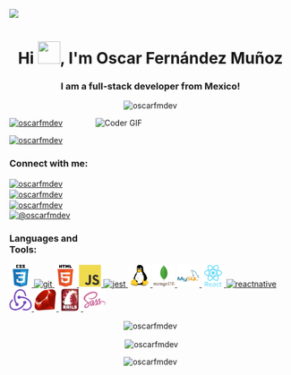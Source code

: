  ![](https://redblink.com/wp-content/uploads/2019/07/1-OF0xEMkWBv-69zvmNs6RDQ.gif)
<h1 align="center">Hi <img src="https://media.tenor.com/images/3b388fe03da271d2674faf85eb7c3fcd/tenor.gif" width=40 height=40 />, I'm Oscar Fernández Muñoz</h1>
<h3 align="center">I am a full-stack developer from Mexico!</h3>
<p align="center"> <img src="https://komarev.com/ghpvc/?username=oscarfmdev&label=Profile%20views&color=0e75b6&style=flat" alt="oscarfmdev" /> </p>
<p align="left"> <a href="https://github.com/ryo-ma/github-profile-trophy"><img src="https://github-profile-trophy.vercel.app/?username=oscarfmdev&theme=chalk&column=4" alt="oscarfmdev" /></a> <img align="right" alt="Coder GIF" height=250 width=350 src="https://cdn.dribbble.com/users/730703/screenshots/6581243/avento.gif" />  </p>
<p align="left"> <a href="https://twitter.com/oscarfmdev" target="blank"><img src="https://img.shields.io/twitter/follow/oscarfmdev?logo=twitter&style=for-the-badge" alt="oscarfmdev" /></a></p>
<h3 align="left">Connect with me:</h3>
<p align="left">
 
<a href="https://twitter.com/oscarfmdev" target="blank"><img align="center" src="https://raw.githubusercontent.com/rahuldkjain/github-profile-readme-generator/master/src/images/icons/Social/twitter.svg" alt="oscarfmdev" height="30" width="40" /></a>
<a href="https://linkedin.com/in/oscarfmdev" target="blank"><img align="center" src="https://raw.githubusercontent.com/rahuldkjain/github-profile-readme-generator/master/src/images/icons/Social/linked-in-alt.svg" alt="oscarfmdev" height="30" width="40" /></a>
<a href="https://instagram.com/oscarfmdev" target="blank"><img align="center" src="https://raw.githubusercontent.com/rahuldkjain/github-profile-readme-generator/master/src/images/icons/Social/instagram.svg" alt="oscarfmdev" height="30" width="40" /></a>
<a href="https://medium.com/@oscarfmdev" target="blank"><img align="center" src="https://raw.githubusercontent.com/rahuldkjain/github-profile-readme-generator/master/src/images/icons/Social/medium.svg" alt="@oscarfmdev" height="30" width="40" /></a>
</p>
<h3 align="left">Languages and Tools:</h3>
<p align="left"> <a href="https://www.w3schools.com/css/" target="_blank" rel="noreferrer"> <img src="https://raw.githubusercontent.com/devicons/devicon/master/icons/css3/css3-original-wordmark.svg" alt="css3" width="40" height="40"/> </a> <a href="https://git-scm.com/" target="_blank" rel="noreferrer"> <img src="https://www.vectorlogo.zone/logos/git-scm/git-scm-icon.svg" alt="git" width="40" height="40"/> </a> <a href="https://www.w3.org/html/" target="_blank" rel="noreferrer"> <img src="https://raw.githubusercontent.com/devicons/devicon/master/icons/html5/html5-original-wordmark.svg" alt="html5" width="40" height="40"/> </a> <a href="https://developer.mozilla.org/en-US/docs/Web/JavaScript" target="_blank" rel="noreferrer"> <img src="https://raw.githubusercontent.com/devicons/devicon/master/icons/javascript/javascript-original.svg" alt="javascript" width="40" height="40"/> </a> <a href="https://jestjs.io" target="_blank" rel="noreferrer"> <img src="https://www.vectorlogo.zone/logos/jestjsio/jestjsio-icon.svg" alt="jest" width="40" height="40"/> </a> <a href="https://www.linux.org/" target="_blank" rel="noreferrer"> <img src="https://raw.githubusercontent.com/devicons/devicon/master/icons/linux/linux-original.svg" alt="linux" width="40" height="40"/> </a> <a href="https://www.mongodb.com/" target="_blank" rel="noreferrer"> <img src="https://raw.githubusercontent.com/devicons/devicon/master/icons/mongodb/mongodb-original-wordmark.svg" alt="mongodb" width="40" height="40"/> </a> <a href="https://www.mysql.com/" target="_blank" rel="noreferrer"> <img src="https://raw.githubusercontent.com/devicons/devicon/master/icons/mysql/mysql-original-wordmark.svg" alt="mysql" width="40" height="40"/> </a> <a href="https://reactjs.org/" target="_blank" rel="noreferrer"> <img src="https://raw.githubusercontent.com/devicons/devicon/master/icons/react/react-original-wordmark.svg" alt="react" width="40" height="40"/> </a> <a href="https://reactnative.dev/" target="_blank" rel="noreferrer"> <img src="https://reactnative.dev/img/header_logo.svg" alt="reactnative" width="40" height="40"/> </a> <a href="https://redux.js.org" target="_blank" rel="noreferrer"> <img src="https://raw.githubusercontent.com/devicons/devicon/master/icons/redux/redux-original.svg" alt="redux" width="40" height="40"/> </a> <a href="https://www.ruby-lang.org/en/" target="_blank" rel="noreferrer"> <img src="https://raw.githubusercontent.com/devicons/devicon/master/icons/ruby/ruby-original.svg" alt="ruby" width="40" height="40"/> </a> <a href="https://rubyonrails.org" target="_blank" rel="noreferrer"> <img src="https://raw.githubusercontent.com/devicons/devicon/master/icons/rails/rails-original-wordmark.svg" alt="rails" width="40" height="40"/> </a> <a href="https://sass-lang.com" target="_blank" rel="noreferrer"> <img src="https://raw.githubusercontent.com/devicons/devicon/master/icons/sass/sass-original.svg" alt="sass" width="40" height="40"/> </a> </p>
<p align="center">
<img align="center" src="https://github-readme-stats.vercel.app/api/top-langs?username=oscarfmdev&show_icons=true&locale=en&layout=compact&theme=cobalt2" alt="oscarfmdev"/>
</p>

<p align ="center"> 
&nbsp;<img align="center" src="https://github-readme-stats.vercel.app/api?username=oscarfmdev&show_icons=true&locale=en&theme=cobalt2" alt="oscarfmdev" />
</p>
<p align="center"><img src="https://github-readme-streak-stats.herokuapp.com/?user=oscarfmdev&theme=yeblu" alt="oscarfmdev" /></p>
